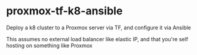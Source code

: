 # proxmox-tf-k8-ansible
Deploy a k8 cluster to a Proxmox server via TF, and configure it via Ansible

This assumes no external load balancer like elastic IP, and that you're self hosting on something like Proxmox
